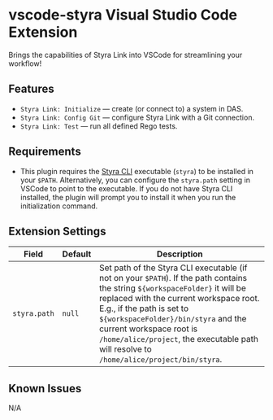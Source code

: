 # vscode-styra Visual Studio Code Extension

Brings the capabilities of Styra Link into VSCode for streamlining your workflow!

## Features

* `Styra Link: Initialize` — create (or connect to) a system in DAS.
* `Styra Link: Config Git` — configure Styra Link with a Git connection.
* `Styra Link: Test` — run all defined Rego tests.

## Requirements

* This plugin requires the [Styra CLI](https://docs.styra.com/reference/cli/install-use-cli) executable (`styra`) to be installed in your `$PATH`. Alternatively, you can configure the `styra.path` setting in VSCode to point to the executable. If you do not have Styra CLI installed, the plugin will prompt you to install it when you run the initialization command.

## Extension Settings

| Field | Default | Description |
| --- | --- | --- |
| `styra.path` | `null` | Set path of the Styra CLI executable (if not on your `$PATH`). If the path contains the string `${workspaceFolder}` it will be replaced with the current workspace root. E.g., if the path is set to `${workspaceFolder}/bin/styra` and the current workspace root is `/home/alice/project`, the executable path will resolve to `/home/alice/project/bin/styra`. |

## Known Issues

N/A
